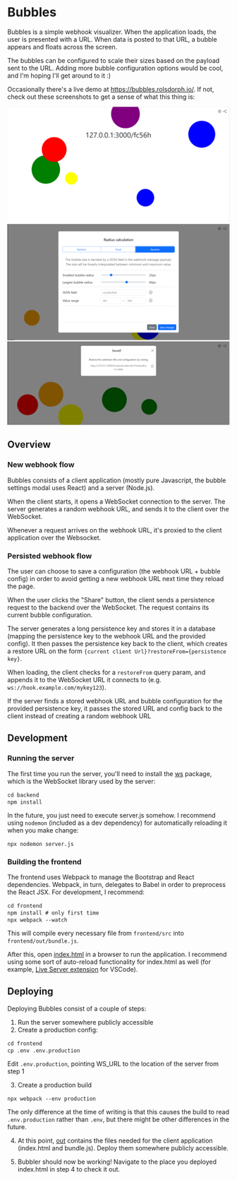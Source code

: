 # Bubbles
Bubbles is a simple webhook visualizer. When the application loads, the user is presented with a URL. When data is posted to that URL, a bubble appears and floats across the screen.

The bubbles can be configured to scale their sizes based on the payload sent to the URL. Adding more bubble configuration options would be cool, and I'm hoping I'll get around to it :)

Occasionally there's a live demo at https://bubbles.rolsdorph.io/. If not, check out these screenshots to get a sense of what this thing is:

![Bubbles flowing across screen](docs/bubbler_bubbling.png)
![Bubble radius configuration](docs/radius_config_dynamic.png)
![Saving a bubble config](docs/persisted_bubble.png)


## Overview

### New webhook flow
Bubbles consists of a client application (mostly pure Javascript, the bubble settings modal uses React) and a server (Node.js).

When the client starts, it opens a WebSocket connection to the server. The server generates a random webhook URL, and sends it to the client over the WebSocket.

Whenever a request arrives on the webhook URL, it's proxied to the client application over the Websocket.

### Persisted webhook flow
The user can choose to save a configuration (the webhook URL + bubble config) in order to avoid getting a new webhook URL next time they reload the page.

When the user clicks the "Share" button, the client sends a persistence request to the backend over the WebSocket. The request contains its current bubble configuration.

The server generates a long persistence key and stores it in a database (mapping the persistence key to the webhook URL and the provided config). It then passes
the persistence key back to the client, which creates a restore URL on the form `{current client Url}?restoreFrom={persistence key}`.

When loading, the client checks for a `restoreFrom` query param, and appends it to the WebSocket URL it connects to (e.g. `ws://hook.example.com/mykey123`).

If the server finds a stored webhook URL and bubble configuration for the provided persistence key, it passes the stored URL and config back to the client instead of creating a random webhook URL

## Development
### Running the server
The first time you run the server, you'll need to install the [ws](https://www.npmjs.com/package/ws) package, which is the WebSocket library used by the server:

```
cd backend
npm install
```

In the future, you just need to execute server.js somehow. I recommend using `nodemon` (included as a dev dependency) for automatically reloading it when you make change:

```
npx nodemon server.js
```

### Building the frontend
The frontend uses Webpack to manage the Bootstrap and React dependencies. Webpack, in turn, delegates to Babel in order to preprocess the React JSX. For development, I recommend:

```
cd frontend
npm install # only first time
npx webpack --watch
```

This will compile every necessary file from `frontend/src` into `frontend/out/bundle.js`.

After this, open [index.html](frontend/index.html) in a browser to run the application. I recommend using some sort of auto-reload functionality for index.html as well (for example, [Live Server extension](https://marketplace.visualstudio.com/items?itemName=ritwickdey.LiveServer) for VSCode).

## Deploying
Deploying Bubbles consist of a couple of steps:

1) Run the server somewhere publicly accessible
2) Create a production config:

```
cd frontend
cp .env .env.production
```

Edit `.env.production`, pointing WS_URL to the location of the server from step 1

3) Create a production build
```
npx webpack --env production
```

The only difference at the time of writing is that this causes the build to read `.env.production` rather than `.env`, but there might be other differences in the future.

4) At this point, [out](frontend/out) contains the files needed for the client application (index.html and bundle.js). Deploy them somewhere publicly accessible.

5) Bubbler should now be working! Navigate to the place you deployed index.html in step 4 to check it out.

